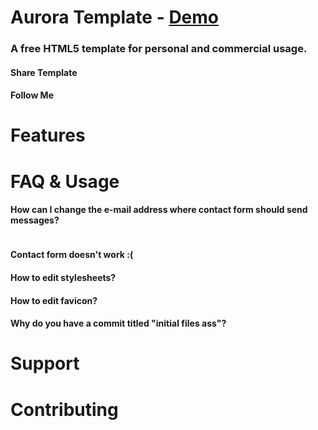 Aurora Template - [Demo](http://dominikserafin.github.io/aurora-template)
===============

### A free HTML5 template for personal and commercial usage.


#### Share Template


#### Follow Me



# Features



# FAQ & Usage

#### How can I change the e-mail address where contact form should send messages?


```
```

#### Contact form doesn't work :(




#### How to edit stylesheets?



#### How to edit favicon?



#### Why do you have a commit titled "initial files ass"?



# Support




# Contributing


